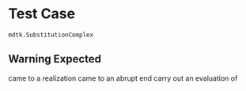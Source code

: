 # Test Case

    mdtk.SubstitutionComplex

## Warning Expected

came to a realization
came to an abrupt end
carry out an evaluation of
